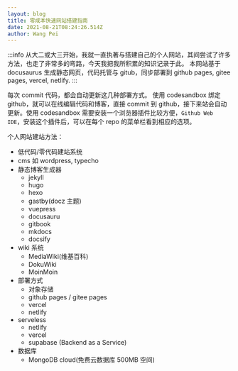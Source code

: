```yaml
---
layout: blog
title: 零成本快速网站搭建指南
date: 2021-08-21T08:24:26.514Z
author: Wang Pei
---
```


:::info
从大二或大三开始，我就一直执著与搭建自己的个人网站，其间尝试了许多方法，也走了非常多的弯路，今天我把我所积累的知识记录于此。
本网站基于 docusaurus 生成静态网页，代码托管与 gitub，同步部署到 github pages, gitee pages, vercel, netlify.
:::

每次 commit 代码，都会自动更新这几种部署方式。
使用 codesandbox 绑定 github，就可以在线编辑代码和博客，直接 commit 到 github，接下来站会自动更新。使用 codesandbox 需要安装一个浏览器插件比较方便，`Github Web IDE`，安装这个插件后，可以在每个 repo 的菜单栏看到相应的选项。

个人网站建站方法：

- 低代码/零代码建站系统
- cms 如 wordpress, typecho
- 静态博客生成器
  - jekyll
  - hugo
  - hexo
  - gastby(docz 主题)
  - vuepress
  - docusauru
  - gitbook
  - mkdocs
  - docsify
- wiki 系统
  - MediaWiki(维基百科)
  - DokuWiki
  - MoinMoin
- 部署方式
  - 对象存储
  - github pages / gitee pages
  - vercel
  - netlify
- serveless
  - netlify
  - vercel
  - supabase (Backend as a Service)
- 数据库
  - MongoDB cloud(免费云数据库 500MB 空间)
